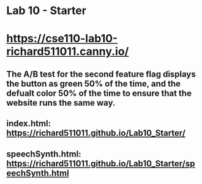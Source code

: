 # Lab 10 - Starter
# https://cse110-lab10-richard511011.canny.io/
## The A/B test for the second feature flag displays the button as green 50% of the time, and the defualt color 50% of the time to ensure that the website runs the same way.
## index.html: https://richard511011.github.io/Lab10_Starter/
## speechSynth.html: https://richard511011.github.io/Lab10_Starter/speechSynth.html